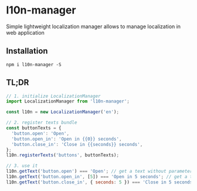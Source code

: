# l10n-manager

Simple lightweight localization manager allows to manage localization in web application

## Installation

`npm i l10n-manager -S`

## TL;DR

```javascript
// 1. initialize LocalizationManager
import LocalizationManager from 'l10n-manager';

const l10n = new LocalizationManager('en');

// 2. register texts bundle
const buttonTexts = {
  'button.open': 'Open',
  'button.open_in': 'Open in {{0}} seconds',
  'button.close_in': 'Close in {{seconds}} seconds',
};
l10n.registerTexts('buttons', buttonTexts);

// 3. use it
l10n.getText('button.open') === 'Open'; // get a text without parameters
l10n.getText('button.open_in', [5]) === 'Open in 5 seconds'; // get a text with ordered parameters
l10n.getText('button.close_in', { seconds: 5 }) === 'Close in 5 seconds'; // get a text with named parameters
```
